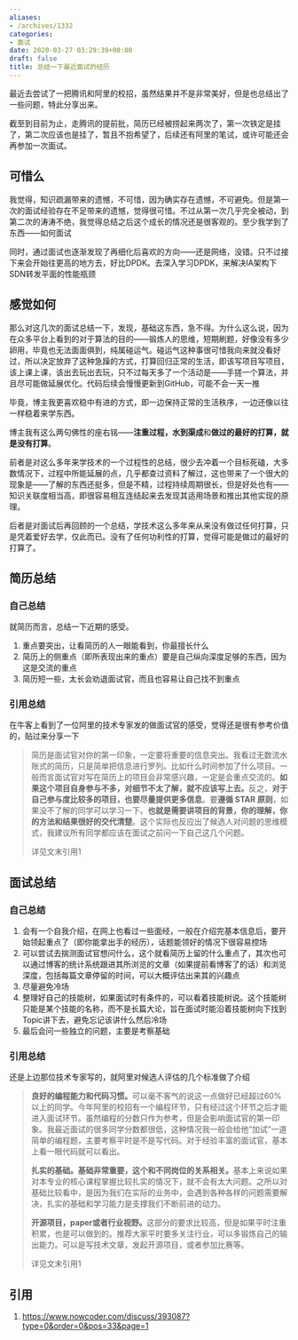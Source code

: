 ```yaml
---
aliases:
- /archives/1332
categories:
- 面试
date: 2020-03-27 03:29:39+00:00
draft: false
title: 总结一下最近面试的经历
---
```


最近去尝试了一把腾讯和阿里的校招，虽然结果并不是非常美好，但是也总结出了一些问题，特此分享出来。



截至到目前为止，走腾讯的提前批，简历已经被捞起来两次了，第一次铁定是挂了，第二次应该也是挂了，暂且不抱希望了，后续还有阿里的笔试，或许可能还会再参加一次面试。

## 可惜么

我觉得，知识疏漏带来的遗憾，不可惜，因为确实存在遗憾，不可避免。但是第一次的面试经验存在不足带来的遗憾，觉得很可惜。不过从第一次几乎完全被动，到第二次的涛涛不绝，我觉得总结之后这个成长的情况还是很客观的。至少我学到了东西——如何面试

同时，通过面试也逐渐发现了再细化后喜欢的方向——还是网络，没错。只不过接下来会开始往更高的地方去，好比DPDK。去深入学习DPDK，来解决IA架构下SDN转发平面的性能瓶颈

## 感觉如何

那么对这几次的面试总结一下，发现，基础这东西，急不得。为什么这么说，因为在众多平台上看到的对于算法的目的——锻炼人的思维，短期刷题，好像没有多少卵用，毕竟也无法面面俱到，纯属碰运气。碰运气这种事很可惜我向来就没看好过，所以决定放弃了这种急躁的方式，打算回归正常的生活，即该写项目写项目，该上课上课，该出去玩出去玩，只不过每天多了一个活动是——手搓一个算法，并且尽可能做延展优化。代码后续会慢慢更新到GitHub，可能不会一天一推

毕竟，博主我更喜欢稳中有进的方式，即一边保持正常的生活秩序，一边还像以往一样稳着来学东西。

博主我有这么两句佛性的座右铭——**注重过程，水到渠成**和**做过的最好的打算，就是没有打算**。

前者是对这么多年来学技术的一个过程性的总结，很少去冲着一个目标死磕，大多数情况下，过程中所能延展的点，几乎都查过资料了解过，这也带来了一个很大的现象是——了解的东西还挺多，但是不精，过程持续周期很长，但是好处也有——知识关联度相当高，即很容易相互连结起来去发现其适用场景和推出其他实现的原理。

后者是对面试后再回顾的一个总结，学技术这么多年来从来没有做过任何打算，只是凭着爱好去学，仅此而已。没有了任何功利性的打算，觉得可能是做过的最好的打算了。

## 简历总结

### 自己总结

就简历而言，总结一下近期的感受。

  1. 重点要突出，让看简历的人一眼能看到，你最擅长什么
  2. 简历上的侧重点（即所表现出来的重点）要是自己纵向深度足够的东西，因为这是交流的重点
  3. 简历短一些，太长会劝退面试官，而且也容易让自己找不到重点

### 引用总结

在牛客上看到了一位阿里的技术专家发的做面试官的感受，觉得还是很有参考价值的，贴过来分享一下

> 
> 简历是面试官对你的第一印象，一定要将重要的信息突出。我看过无数流水账式的简历，只是简单把信息进行罗列。比如什么时间参加了什么项目。一般而言面试官对写在简历上的项目会非常感兴趣，一定是会重点交流的。<strong>如果这个项目自身参与不多，对细节不太了解，就不应该写上去。</strong>反之，<strong>对于自己参与度比较多的项目，也要尽量提供更多信息</strong>。要<strong>遵循 STAR 原则</strong>，如果没不了解的同学可以学习一下。<strong>也就是需要讲项目的背景，你的理解，你的方法和结果很好的交代清楚</strong>。这个实际也反应出了候选人对问题的思维模式，我建议所有同学都应该在面试之前问一下自己这几个问题。
> 
> 详见文末引用1

## 面试总结

### 自己总结

  1. 会有一个自我介绍，在网上也看过一些面经，一般在介绍完基本信息后，要开始领起重点了（即你能拿出手的经历），话题能领好的情况下很容易控场
  2. 可以尝试去揣测面试官想问什么，这个就看简历上留的什么重点了，其次也可以通过博客的统计系统跟进其所浏览的文章（如果提前看博客了的话）和浏览深度，包括每篇文章停留的时间，可以大概评估出来其的兴趣点
  3. 尽量避免冷场
  4. 整理好自己的技能树，如果面试时有条件的，可以看着技能树说。这个技能树只能是某个技能的名称，而不是长篇大论，旨在面试时能沿着技能树向下找到Topic讲下去，避免忘记该讲什么然后冷场
  5. 最后会问一些独立的问题，主要是考察基础

### 引用总结

还是上边那位技术专家写的，就阿里对候选人评估的几个标准做了介绍

> <strong>良好的编程能力和代码习惯。</strong>可以毫不客气的说这一点做好已经超过60%以上的同学。今年阿里的校招有一个编程环节，只有经过这个环节之后才能进入面试环节。虽然编程的分数只作为参考，但是会影响面试官的第一印象。我最近面试的很多同学分数都很低，这种情况我一般会给他“加试”一道简单的编程题，主要考察平时是不是写代码。对于经验丰富的面试官，基本上看一眼代码就可以看出。
> 
> <strong>扎实的基础。基础非常重要，这个和不同岗位的关系相关。</strong>基本上来说如果对本专业的核心课程掌握比较扎实的情况下，就不会有太大问题。之所以对基础比较看中，是因为我们在实际的业务中，会遇到各种各样的问题需要解决，扎实的基础和学习能力是支撑我们不断前进的动力。
> 
> <strong>开源项目，paper或者行业视野。</strong>这部分的要求比较高，但是如果平时注重积累，也是可以做到的。推荐大家平时要多关注行业，可以多锻炼自己的输出能力。可以是写技术文章，发起开源项目，或者参加比赛等。
> 
> 详见文末引用1

## 引用

  1. https://www.nowcoder.com/discuss/393087?type=0&order=0&pos=33&page=1